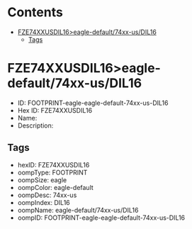 



Contents
========

* [FZE74XXUSDIL16>eagle-default/74xx-us/DIL16](#fze74xxusdil16eagle-default74xx-usdil16)
	* [Tags](#tags)

# FZE74XXUSDIL16>eagle-default/74xx-us/DIL16

- ID: FOOTPRINT-eagle-eagle-default-74xx-us-DIL16
- Hex ID: FZE74XXUSDIL16
- Name: 
- Description: 

## Tags

- hexID: FZE74XXUSDIL16
- oompType: FOOTPRINT
- oompSize: eagle
- oompColor: eagle-default
- oompDesc: 74xx-us
- oompIndex: DIL16
- oompName: eagle-default/74xx-us/DIL16
- oompID: FOOTPRINT-eagle-eagle-default-74xx-us-DIL16

